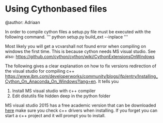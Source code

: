 # Using Cythonbased files
@author: Adriaan

In order to compile cython files a setup.py file must be executed with the following command.
'''
python setup.py build_ext --inplace
'''

Most likely you will get a vcvarshall not found error when compiling on windows the first time. This is because cython needs MS visual studio. See also: https://github.com/cython/cython/wiki/CythonExtensionsOnWindows

The following gives a clear explanation on how to fix versions redirection
of the visual studio for compiling c++
https://www.ibm.com/developerworks/community/blogs/jfp/entry/Installing_Cython_On_Anaconda_On_Windows?lang=en. 
It tells you 

1. Install MS visual studio with c++ compiler 
2. Edit distutils file hidden deep in the python folder 

MS visual studio 2015 has a free academic version that can be downloaded [here](
https://www.visualstudio.com/en-us/products/vs-2015-product-editions.aspx)
make sure you check c++ drivers when installing. If you forget you can start a c++ project and it will prompt you to install. 
